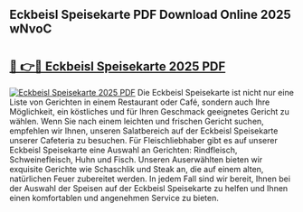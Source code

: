 ## Eckbeisl Speisekarte PDF Download Online 2025 wNvoC

# <h2><a href="http://gcalsi.nevu.top/?p=Eckbeisl+Speisekarte">🔗 👉🔴 Eckbeisl Speisekarte 2025 PDF</a></h2>

[![Eckbeisl Speisekarte 2025 PDF](https://i.imgur.com/dBaPXMq.png)](http://gcalsi.nevu.top/?p=Eckbeisl+Speisekarte)
Die Eckbeisl Speisekarte ist nicht nur eine Liste von Gerichten in einem Restaurant oder Café, sondern auch Ihre Möglichkeit, ein köstliches und für Ihren Geschmack geeignetes Gericht zu wählen. Wenn Sie nach einem leichten und frischen Gericht suchen, empfehlen wir Ihnen, unseren Salatbereich auf der Eckbeisl Speisekarte unserer Cafeteria zu besuchen. Für Fleischliebhaber gibt es auf unserer Eckbeisl Speisekarte eine Auswahl an Gerichten: Rindfleisch, Schweinefleisch, Huhn und Fisch. Unseren Auserwählten bieten wir exquisite Gerichte wie Schaschlik und Steak an, die auf einem alten, natürlichen Feuer zubereitet werden. In jedem Fall sind wir bereit, Ihnen bei der Auswahl der Speisen auf der Eckbeisl Speisekarte zu helfen und Ihnen einen komfortablen und angenehmen Service zu bieten.
